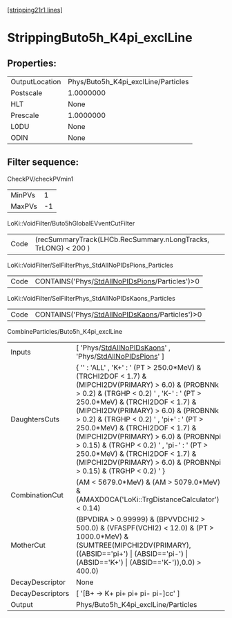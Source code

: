 [[stripping21r1 lines]](./stripping21r1-index)

# StrippingButo5h_K4pi_exclLine

## Properties:

|                |                                     |
|----------------|-------------------------------------|
| OutputLocation | Phys/Buto5h_K4pi_exclLine/Particles |
| Postscale      | 1.0000000                           |
| HLT            | None                                |
| Prescale       | 1.0000000                           |
| L0DU           | None                                |
| ODIN           | None                                |

## Filter sequence:

CheckPV/checkPVmin1

|        |     |
|--------|-----|
| MinPVs | 1   |
| MaxPVs | -1  |

LoKi::VoidFilter/Buto5hGlobalEVventCutFilter

|      |                                                                |
|------|----------------------------------------------------------------|
| Code | (recSummaryTrack(LHCb.RecSummary.nLongTracks, TrLONG) \< 200 ) |

LoKi::VoidFilter/SelFilterPhys_StdAllNoPIDsPions_Particles

|      |                                                                                                      |
|------|------------------------------------------------------------------------------------------------------|
| Code | CONTAINS('Phys/[StdAllNoPIDsPions](./stripping21r1-commonparticles-stdallnopidspions)/Particles')\>0 |

LoKi::VoidFilter/SelFilterPhys_StdAllNoPIDsKaons_Particles

|      |                                                                                                      |
|------|------------------------------------------------------------------------------------------------------|
| Code | CONTAINS('Phys/[StdAllNoPIDsKaons](./stripping21r1-commonparticles-stdallnopidskaons)/Particles')\>0 |

CombineParticles/Buto5h_K4pi_exclLine

|                  |                                                                                                                                                                                                                                                                                                                                                                                                                                                                                                                  |
|------------------|------------------------------------------------------------------------------------------------------------------------------------------------------------------------------------------------------------------------------------------------------------------------------------------------------------------------------------------------------------------------------------------------------------------------------------------------------------------------------------------------------------------|
| Inputs           | [ 'Phys/[StdAllNoPIDsKaons](./stripping21r1-commonparticles-stdallnopidskaons)' , 'Phys/[StdAllNoPIDsPions](./stripping21r1-commonparticles-stdallnopidspions)' ]                                                                                                                                                                                                                                                                                                                                              |
| DaughtersCuts    | { '' : 'ALL' , 'K+' : ' (PT \> 250.0\*MeV) & (TRCHI2DOF \< 1.7) & (MIPCHI2DV(PRIMARY) \> 6.0) & (PROBNNk \> 0.2) & (TRGHP \< 0.2) ' , 'K-' : ' (PT \> 250.0\*MeV) & (TRCHI2DOF \< 1.7) & (MIPCHI2DV(PRIMARY) \> 6.0) & (PROBNNk \> 0.2) & (TRGHP \< 0.2) ' , 'pi+' : ' (PT \> 250.0\*MeV) & (TRCHI2DOF \< 1.7) & (MIPCHI2DV(PRIMARY) \> 6.0) & (PROBNNpi \> 0.15) & (TRGHP \< 0.2) ' , 'pi-' : ' (PT \> 250.0\*MeV) & (TRCHI2DOF \< 1.7) & (MIPCHI2DV(PRIMARY) \> 6.0) & (PROBNNpi \> 0.15) & (TRGHP \< 0.2) ' } |
| CombinationCut   | (AM \< 5679.0\*MeV) & (AM \> 5079.0\*MeV) & (AMAXDOCA('LoKi::TrgDistanceCalculator') \< 0.14)                                                                                                                                                                                                                                                                                                                                                                                                                    |
| MotherCut        | (BPVDIRA \> 0.99999) & (BPVVDCHI2 \> 500.0) & (VFASPF(VCHI2) \< 12.0) & (PT \> 1000.0\*MeV) & (SUMTREE(MIPCHI2DV(PRIMARY),((ABSID=='pi+') \| (ABSID=='pi-') \| (ABSID=='K+') \| (ABSID=='K-')),0.0) \> 400.0)                                                                                                                                                                                                                                                                                                    |
| DecayDescriptor  | None                                                                                                                                                                                                                                                                                                                                                                                                                                                                                                             |
| DecayDescriptors | [ '[B+ -\> K+ pi+ pi+ pi- pi-]cc' ]                                                                                                                                                                                                                                                                                                                                                                                                                                                                          |
| Output           | Phys/Buto5h_K4pi_exclLine/Particles                                                                                                                                                                                                                                                                                                                                                                                                                                                                              |
